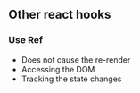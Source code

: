 ## Other react hooks

### Use Ref
- Does not cause the re-render
- Accessing the DOM
- Tracking the state changes